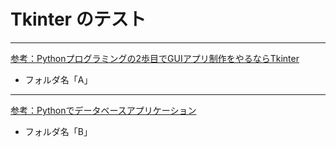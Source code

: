 # Tkinter のテスト
***
[参考：Pythonプログラミングの2歩目でGUIアプリ制作をやるならTkinter](https://www.amazon.co.jp/Python%E3%83%97%E3%83%AD%E3%82%B0%E3%83%A9%E3%83%9F%E3%83%B3%E3%82%B0%E3%81%AE2%E6%AD%A9%E7%9B%AE%E3%81%A7GUI%E3%82%A2%E3%83%97%E3%83%AA%E5%88%B6%E4%BD%9C%E3%82%92%E3%82%84%E3%82%8B%E3%81%AA%E3%82%89Tkinter-%E9%9B%BB%E8%84%B3%E4%B8%96%E7%95%8C-ebook/dp/B0C3GTGZ5V)
- フォルダ名「A」
***
[参考：Pythonでデータベースアプリケーション](https://www.amazon.co.jp/gp/product/B0CTGVJZDQ/ref=ppx_yo_dt_b_d_asin_title_351_o04?ie=UTF8&psc=1)
- フォルダ名「B」